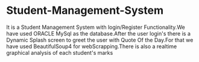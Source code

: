 # Student-Management-System
It is a Student Management System with login/Register Functionality.We have used ORACLE MySql as the database.After the user login's there is a Dynamic Splash screen to greet the user with Quote Of the Day.For that we have used BeautifulSoup4 for webScrapping.There is also a realtime graphical analysis of each student's marks
